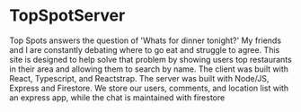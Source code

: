 # TopSpotServer

Top Spots answers the question of 'Whats for dinner tonight?' My friends and I are constantly debating where to go eat and struggle to agree. This site is designed to help solve that
problem by showing users top restaurants in their area and allowing them to search by name. The client was built with React, Typescript, and Reactstrap. The server
was built with Node/JS, Express and Firestore. We store our users, comments, and location list with an express app, while the chat is maintained with firestore
